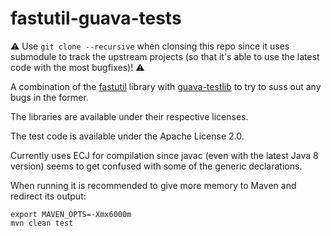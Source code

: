 # fastutil-guava-tests

:warning: Use `git clone --recursive` when clonsing this repo since it uses submodule to track the upstream projects (so that it's able to use the latest code with the most bugfixes)! :warning:

A combination of the [fastutil](http://fastutil.di.unimi.it/) library with [guava-testlib](https://github.com/google/guava/tree/master/guava-testlib)
to try to suss out any bugs in the former.

The libraries are available under their respective licenses.

The test code is available under the Apache License 2.0.

Currently uses ECJ for compilation since javac (even with the latest Java 8 version) seems to get confused with some of the generic declarations.

When running it is recommended to give more memory to Maven and redirect its output:

````
export MAVEN_OPTS=-Xmx6000m
mvn clean test

````

